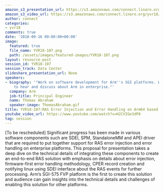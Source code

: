 ```yaml
---
amazon_s3_presentation_url: https://s3.amazonaws.com/connect.linaro.org/yvr18/presentations/yvr18-107.pdf
amazon_s3_video_url: https://s3.amazonaws.com/connect.linaro.org/yvr18/videos/yvr18-107.mp4
author: connect
categories:
- yvr18
comments: true
date: '2018-09-16 09:00:00+00:00'
image:
  featured: true
  file_name: YVR18-107.png
  path: /assets/images/featured-images/YVR18-107.png
layout: resource-post
session_id: YVR18-107
session_track: Data Center
slideshare_presentation_url: None
speakers:
- biography: '"Work on software development for Arm''s SGI platforms. Would be interested
    to hear and discuss about Arm in enterprise."'
  company: Arm
  job-title: Principal Engineer
  name: Thomas Abraham
  speaker-image: ThomasAbraham.gif
title: YVR18-107:RAS Error Injection and Error Handling on Arm64 based platforms
youtube_video_url: https://www.youtube.com/watch?v=H2CVIGe3dP8
tag: session
---
```


[To be rescheduled] Significant progress has been made in various software components such are SDEI, SPM, StandaloneMM and APEI driver that are required to put together support for RAS error injection and error handling on enterprise platforms. This proposal for presentation takes a deep dive on the technical details of integrating these components to create an end-to-end RAS solution with emphasis on details about error injection, firmware-first error handling methodology, CPER record creation and notifying linux using SDEI interface about the RAS events for further processing. Arm’s SGI-575 FVP platform is the first to create this solution and audience can gain insights into the technical details and challenges of enabling this solution for other platforms.

